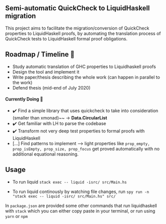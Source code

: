 ## Semi-automatic QuickCheck to LiquidHaskell migration

This project aims to facilitate the migration/conversion of QuickCheck properties to LiquidHaskell proofs, by automating the translation process of QuickCheck tests to LiquidHaskell formal proof obligations.

## Roadmap / Timeline :calendar:

- Study automatic translation of GHC properties to Liquidhaskell proofs
- Design the tool and implement it
- Write paper/thesis describing the whole work (can happen in parallel to the work)
- Defend thesis (mid-end of July 2020)

#### Currently Doing :hammer:

- :heavy_check_mark: Find a simple library that uses quickcheck to take into consideration (smaller than xmonad)~~ -> **Data.CircularList**
- :heavy_check_mark: Get familiar with LH to parse the codebase
- :heavy_check_mark: Transform not very deep test properties to formal proofs with LiquidHaskell
- [...] Find patterns to implement --> light properties like `prop_empty, prop_isEmpty, prop_size, prop_focus` get proved automatically with no additional equational reasoning.

## Usage

- To run liquid `stack exec -- liquid -isrc/ src/Main.hs`

- To run liquid continously by watching file changes, run `spy run -n "stack exec -- liquid -isrc/ src/Main.hs" src/`

In `package.json` are provided some other commands that run liquidhaskell with `stack` which you can either copy paste in your terminal, or run using `yarn` or `npm`
